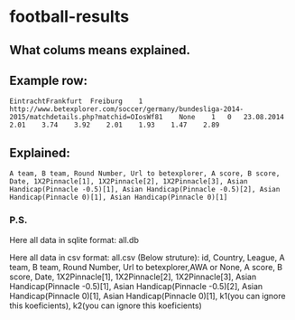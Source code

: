 # football-results

## What colums means explained.

## Example row:  
    EintrachtFrankfurt	Freiburg	1	http://www.betexplorer.com/soccer/germany/bundesliga-2014-2015/matchdetails.php?matchid=OIosWf81	None	1	0	23.08.2014	2.01	3.74	3.92	2.01	1.93	1.47	2.89

## Explained:  
    A team, B team, Round Number, Url to betexplorer, A score, B score, Date, 1X2Pinnacle[1], 1X2Pinnacle[2], 1X2Pinnacle[3], Asian Handicap(Pinnacle -0.5)[1], Asian Handicap(Pinnacle -0.5)[2], Asian Handicap(Pinnacle 0)[1], Asian Handicap(Pinnacle 0)[1]


### P.S.
Here all data in sqlite format: all.db

Here all data in csv format: all.csv (Below struture):
     id, Country, League, A team, B team, Round Number, Url to betexplorer,AWA or None, A score, B score, Date, 1X2Pinnacle[1], 1X2Pinnacle[2], 1X2Pinnacle[3], Asian Handicap(Pinnacle -0.5)[1], Asian Handicap(Pinnacle -0.5)[2], Asian Handicap(Pinnacle 0)[1], Asian Handicap(Pinnacle 0)[1], k1(you can ignore this koeficients), k2(you can ignore this koeficients)

